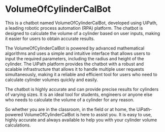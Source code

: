 # VolumeOfCylinderCalBot

This is a chatbot named VolumeOfCylinderCalBot, developed using UiPath, a leading robotic process automation (RPA) platform. The chatbot is designed to calculate the volume of a cylinder based on user inputs, making it easier for users to obtain accurate results.

The VolumeOfCylinderCalBot is powered by advanced mathematical algorithms and uses a simple and intuitive interface that allows users to input the required parameters, including the radius and height of the cylinder. The UiPath platform provides the chatbot with a robust and scalable infrastructure that allows it to handle multiple user requests simultaneously, making it a reliable and efficient tool for users who need to calculate cylinder volumes quickly and easily.

The chatbot is highly accurate and can provide precise results for cylinders of varying sizes. It is an ideal tool for students, engineers or anyone else who needs to calculate the volume of a cylinder for any reason.

So whether you are in the classroom, in the field or at home, the UiPath-powered VolumeOfCylinderCalBot is here to assist you. It is easy to use, highly accurate and always available to help you with your cylinder volume calculations.
